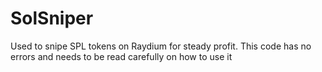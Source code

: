 # SolSniper
Used to snipe SPL tokens on Raydium for steady profit. This code has no errors and needs to be read carefully on how to use it
